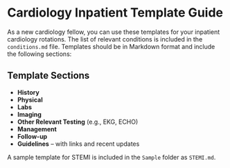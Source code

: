 # Cardiology Inpatient Template Guide

As a new cardiology fellow, you can use these templates for your inpatient cardiology rotations. The list of relevant conditions is included in the `conditions.md` file. Templates should be in Markdown format and include the following sections:

## Template Sections
- **History**
- **Physical**
- **Labs**
- **Imaging**
- **Other Relevant Testing** (e.g., EKG, ECHO)
- **Management**
- **Follow-up**
- **Guidelines** – with links and recent updates

A sample template for STEMI is included in the `Sample` folder as `STEMI.md`.




